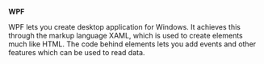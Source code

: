 ﻿__WPF__

WPF lets you create desktop application for Windows.
It achieves this through the markup language XAML, which is used to create elements much like HTML.
The code behind elements lets you add events and other features which can be used to read data.

